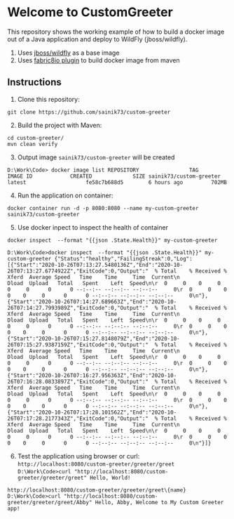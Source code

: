 # Welcome to CustomGreeter

This repository shows the working example of how to build a docker image out of a Java application and deploy to WildFly (jboss/wildfly).
1. Uses <a href="https://registry.hub.docker.com/u/jboss/wildfly/">jboss/wildfly</a> as a base image
2. Uses <a href="https://github.com/fabric8io/docker-maven-plugin">fabric8io plugin</a> to build docker image from maven

Instructions
-----------------

1. Clone this repository:

`git clone https://github.com/sainik73/custom-greeter`

2. Build the project with Maven:

```
cd custom-greeter/
mvn clean verify
```

3. Output image `sainik73/custom-greeter` will be created

`D:\Work\Code> docker image list
REPOSITORY                TAG                      IMAGE ID            CREATED             SIZE
sainik73/custom-greeter   latest                   fe58c7b688d5        6 hours ago         702MB`


4. Run the application on container:

`docker container run -d -p 8080:8080 --name my-custom-greeter sainik73/custom-greeter`

5. Use docker inpect to inspect the health of container

`docker inspect  --format "{{json .State.Health}}" my-custom-greeter`

`D:\Work\Code>docker inspect  --format "{{json .State.Health}}" my-custom-greeter
{"Status":"healthy","FailingStreak":0,"Log":[{"Start":"2020-10-26T07:13:27.5480136Z","End":"2020-10-26T07:13:27.6774922Z","ExitCode":0,"Output":"  % Total    % Received % Xferd  Average Speed   Time    Time     Time  Current\n                                 Dload  Upload   Total   Spent    Left  Speed\n\r  0     0    0     0    0     0      0      0 --:--:-- --:--:-- --:--:--     0\r  0     0    0     0    0     0      0      0 --:--:-- --:--:-- --:--:--     0\n"},{"Start":"2020-10-26T07:14:27.689663Z","End":"2020-10-26T07:14:27.7993989Z","ExitCode":0,"Output":"  % Total    % Received % Xferd  Average Speed   Time    Time     Time  Current\n                                 Dload  Upload   Total   Spent    Left  Speed\n\r  0     0    0     0    0     0      0      0 --:--:-- --:--:-- --:--:--     0\r  0     0    0     0    0     0      0      0 --:--:-- --:--:-- --:--:--     0\n"},{"Start":"2020-10-26T07:15:27.8148079Z","End":"2020-10-26T07:15:27.9387159Z","ExitCode":0,"Output":"  % Total    % Received % Xferd  Average Speed   Time    Time     Time  Current\n                                 Dload  Upload   Total   Spent    Left  Speed\n\r  0     0    0     0    0     0      0      0 --:--:-- --:--:-- --:--:--     0\r  0     0    0     0    0     0      0      0 --:--:-- --:--:-- --:--:--     0\n"},{"Start":"2020-10-26T07:16:27.956363Z","End":"2020-10-26T07:16:28.0833897Z","ExitCode":0,"Output":"  % Total    % Received % Xferd  Average Speed   Time    Time     Time  Current\n                                 Dload  Upload   Total   Spent    Left  Speed\n\r  0     0    0     0    0     0      0      0 --:--:-- --:--:-- --:--:--     0\r  0     0    0     0    0     0      0      0 --:--:-- --:--:-- --:--:--     0\n"},{"Start":"2020-10-26T07:17:28.101562Z","End":"2020-10-26T07:17:28.2177343Z","ExitCode":0,"Output":"  % Total    % Received % Xferd  Average Speed   Time    Time     Time  Current\n                                 Dload  Upload   Total   Spent    Left  Speed\n\r  0     0    0     0    0     0      0      0 --:--:-- --:--:-- --:--:--     0\r  0     0    0     0    0     0      0      0 --:--:-- --:--:-- --:--:--     0\n"}]}`

6. Test the application using browser or curl:
`http://localhost:8080/custom-greeter/greeter/greet`
`D:\Work\Code>curl "http://localhost:8080/custom-greeter/greeter/greet"
Hello, World!`

`http://localhost:8080/custom-greeter/greeter/greet\{name}`
`D:\Work\Code>curl "http://localhost:8080/custom-greeter/greeter/greet/Abby"
Hello, Abby, Welcome to My Custom Greeter app!`
